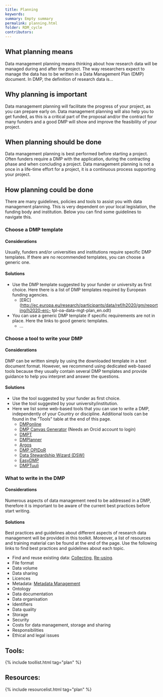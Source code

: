 ```yaml
---
title: Planning
keywords:
summary: Empty summary
permalink: planning.html
folder: RDM_cycle
contributors:
---
```


## What planning means
Data management planning means thinking about how research data will be managed during and after the project. The way researchers expect to manage the data has to be written in a Data Management Plan (DMP) document. In DMP, the definition of research data is...

## Why planning is important
Data management planning will facilitate the progress of your project, as you can prepare early on. Data management planning will also help you to get funded, as this is a critical part of the proposal and/or the contract for many funders and a good DMP will show and improve the feasibility of your project.

## When planning should be done
Data management planning is best performed before starting a project. Often funders require a DMP with the application, during the contracting phase and when concluding a project. Data management planning is not a once in a life-time effort for a project, it is a continuous process supporting your project.

## How planning could be done
There are many guidelines, policies and tools to assist you with data management planning. This is very dependent on your local legislation, the funding body and institution. Below you can find some guidelines to navigate this.

### Choose a DMP template
#### Considerations
Usually, funders and/or universities and institutions require specific DMP templates. If there are no recommended templates, you can choose a generic one.
#### Solutions
* Use the DMP template suggested by your funder or university as first choice. Here there is a list of DMP templates required by European funding agencies.
  * [ERC](http://ec.europa.eu/research/participants/data/ref/h2020/gm/reporting/h2020-erc- tpl-oa-data-mgt-plan_en.odt)
* You can use a generic DMP template if specific requirements are not in place. Here the links to good generic templates.
  * ...

### Choose a tool to write your DMP
#### Considerations
DMP can be written simply by using the downloaded template in a text document format. However, we recommend using dedicated web-based tools because they usually contain several DMP templates and provide guidance to help you interpret and answer the questions.
#### Solutions
* Use the tool suggested by your funder as first choice.
* Use the tool suggested by your university/institution.
* Here we list some web-based tools that you can use to write a DMP, independently of your Country or discipline. Additional tools can be found in the "Tools" table at the end of this page.
  * [DMPonline](https://dmponline.dcc.ac.uk)
  * [DMP Canvas Generator](https://dmp.vital-it.ch/) (Needs an Orcid account to login)
  * [DMPT](https://dmptool.org)
  * [DMPlanner](https://dmplanner.athenarc.gr)
  * [Argos](https://argos.openaire.eu/splash/)
  * [DMP OPIDoR](https://dmp.opidor.fr)
  * [Data Stewardship Wizard (DSW)](https://demo.ds-wizard.org/dashboard) 
  * [EasyDMP](https://easydmp.no/login/)
  * [DMPTuuli](https://www.dmptuuli.fi)

### What to write in the DMP
#### Considerations  
Numerous aspects of data management need to be addressed in a DMP, therefore it is important to be aware of the current best practices before start writing.
#### Solutions
Best practices and guidelines about different aspects of research data management will be provided in this toolkit. Moreover, a list of resources and training material can be found at the end of the page. Use the following links to find best practices and guidelines about each topic.
* Find and reuse existing data: [Collecting](collecting), [Re-using](re-using).
* File format
* Data volume
* Data sharing
* Licences
* Metadata: [Metadata Management](metadata_management)
* Ontology
* Data documentation
* Data organisation
* Identifiers
* Data quality
* Storage
* Security
* Costs for data management, storage and sharing
* Responsibilities
* Ethical and legal issues



## Tools:

{% include toollist.html tag="plan" %}

## Resources:

{% include resourcelist.html tag="plan" %}
